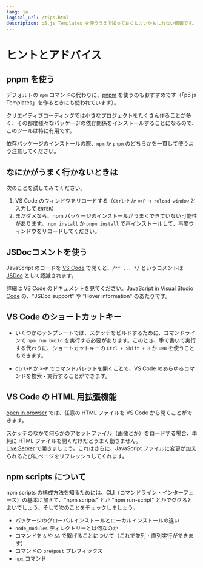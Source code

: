 ```yaml
---
lang: ja
logical_url: /tips.html
description: p5.js Templates を使ううえで知っておくとよいかもしれない情報です。
---
```


# ヒントとアドバイス

## pnpm を使う

デフォルトの `npm` コマンドの代わりに、[pnpm](https://pnpm.js.org/) を使うのもおすすめです（「p5.js Templates」を作るときにも使われています）。

クリエイティブコーディングでは小さなプロジェクトをたくさん作ることが多く、その都度様々なパッケージの依存関係をインストールすることになるので、このツールは特に有用です。

依存パッケージのインストールの際、`npm` か `pnpm` のどちらかを一貫して使うよう注意してください。

## なにかがうまく行かないときは

次のことを試してみてください。

1. VS Code のウィンドウをリロードする（`Ctrl+P` か `⌘+P` → `reload window` と入力して `ENTER`）
2. まだダメなら、npm パッケージのインストールがうまくできていない可能性があります。
`npm install` か `pnpm install` で再インストールして、再度ウィンドウをリロードしてください。

## JSDocコメントを使う

JavaScript のコードを [VS Code](https://code.visualstudio.com/) で開くと、`/** ... */` というコメントは [JSDoc](https://jsdoc.app/) として認識されます。

詳細は VS Code のドキュメントを見てください。[JavaScript in Visual Studio Code](https://code.visualstudio.com/docs/languages/javascript) の、"JSDoc support" や "Hover information" のあたりです。

## VS Code のショートカットキー

- いくつかのテンプレートでは、スケッチをビルドするために、コマンドラインで `npm run build` を実行する必要があります。このとき、手で書いて実行する代わりに、ショートカットキーの `Ctrl + Shift + B` か `⇧⌘B` を使うこともできます。

- `Ctrl+P` か `⌘+P` でコマンドパレットを開くことで、VS Code のあらゆるコマンドを検索・実行することができます。

## VS Code の HTML 用拡張機能

[open in browser](https://marketplace.visualstudio.com/items?itemName=techer.open-in-browser) では、任意の HTML ファイルを VS Code から開くことができます。

スケッチのなかで何らかのアセットファイル（画像とか）をロードする場合、単純に HTML ファイルを開くだけだとうまく動きません。  
[Live Server](https://marketplace.visualstudio.com/items?itemName=ritwickdey.LiveServer) で開きましょう。これはさらに、JavaScript ファイルに変更が加えられるたびにページをリフレッシュしてくれます。

## npm scripts について

npm scripts の構成方法を知るためには、CLI（コマンドライン・インターフェース）の基本に加えて、"npm scripts" とか "npm run-script" とかでググるとよいでしょう。そして次のことをチェックしましょう。

- パッケージのグローバルインストールとローカルインストールの違い
- `node_modules` ディレクトリーとは何なのか
- コマンドを `&` や `&&` で繋げることについて（これで並列・直列実行ができます）
- コマンドの `pre`/`post` プレフィックス
- `npx` コマンド
